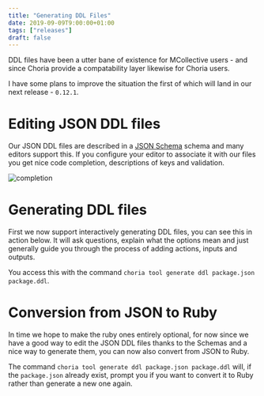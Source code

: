 ```yaml
---
title: "Generating DDL Files"
date: 2019-09-09T9:00:00+01:00
tags: ["releases"]
draft: false
---
```


DDL files have been a utter bane of existence for MCollective users - and since Choria provide a compatability layer likewise for Choria users.

I have some plans to improve the situation the first of which will land in our next release - `0.12.1`.

<!--more-->

# Editing JSON DDL files

Our JSON DDL files are described in a [JSON Schema](http://choria.io/schemas/mcorpc/ddl/v1/agent.json) schema and many editors support this.  If you configure your editor to associate it with our files you get nice code completion, descriptions of keys and validation.

![completion](completion.png)

# Generating DDL files

First we now support interactively generating DDL files, you can see this in action below. It will ask questions, explain what the options mean and just generally guide you through the process of adding actions, inputs and outputs.

<script id="asciicast-268302" src="https://asciinema.org/a/268302.js" async></script>

You access this with the command `choria tool generate ddl package.json package.ddl`.

# Conversion from JSON to Ruby

In time we hope to make the ruby ones entirely optional, for now since we have a good way to edit the JSON DDL files thanks to the Schemas and a nice way to generate them, you can now also convert from JSON to Ruby.

The command `choria tool generate ddl package.json package.ddl` will, if the `package.json` already exist, prompt you if you want to convert it to Ruby rather than generate a new one again.

